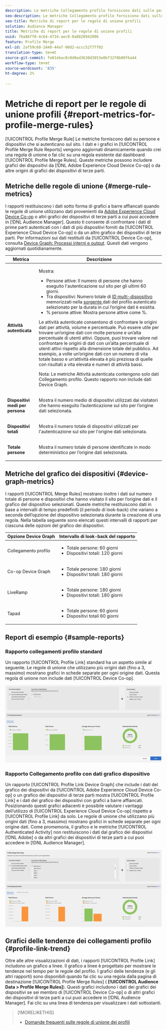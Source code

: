 ```yaml
---
description: Le metriche Collegamento profilo forniscono dati sulle persone e sui dispositivi che si autenticano sul sito. I dati e i grafici in Collegamento profilo vengono aggiornati dinamicamente quando crei una regola di unione o fai clic su una regola esistente dal dashboard Regole di unione profili . Queste metriche possono includere grafici dei dispositivi da Adobe Experience Cloud Device Co-op o altre origini di grafici dei dispositivi di terze parti.
seo-description: Le metriche Collegamento profilo forniscono dati sulle persone e sui dispositivi che si autenticano sul sito. I dati e i grafici in Collegamento profilo vengono aggiornati dinamicamente quando crei una regola di unione o fai clic su una regola esistente dal dashboard Regole di unione profili . Queste metriche possono includere grafici dei dispositivi da Adobe Experience Cloud Device Co-op o altre origini di grafici dei dispositivi di terze parti.
seo-title: Metriche di report per le regole di unione profili
solution: Audience Manager
title: Metriche di report per le regole di unione profili
uuid: 76a86ff0-4c64-4734-aec0-0a8828942096
feature: Profile Merge
exl-id: 2af59c60-2448-44af-90d2-eccc52f7ff02
translation-type: tm+mt
source-git-commit: fe01ebac8c0d0ad3630d3853e0bf32f0b00f6a44
workflow-type: tm+mt
source-wordcount: '835'
ht-degree: 2%

---
```


# Metriche di report per le regole di unione profili {#report-metrics-for-profile-merge-rules}

[!UICONTROL Profile Merge Rule] Le metriche forniscono dati su persone e dispositivi che si autenticano sul sito. I dati e i grafici in [!UICONTROL Profile Merge Rule Reports] vengono aggiornati dinamicamente quando crei una regola di unione o fai clic su una regola esistente dal dashboard [!UICONTROL Profile Merge Rules]. Queste metriche possono includere grafici dei dispositivi da [!DNL Adobe Experience Cloud Device Co-op] o da altre origini di grafici dei dispositivi di terze parti.

## Metriche delle regole di unione {#merge-rule-metrics}

I rapporti restituiscono i dati sotto forma di grafici a barre affiancati quando le regole di unione utilizzano dati provenienti da [Adobe Experience Cloud Device Co-op](https://docs.adobe.com/content/help/en/device-co-op/using/about/overview.html) o altri grafici dei dispositivi di terze parti a cui puoi accedere in [!DNL Audience Manager]. Questo ti consente di confrontare i dati di prime parti autenticati con i dati di più dispositivi forniti da [!UICONTROL Experience Cloud Device Co-op] o da un altro grafico dei dispositivi di terze parti. Per informazioni sui dati restituiti da [!UICONTROL Device Co-op], consulta [Device Graph: Processi interni e output](https://docs.adobe.com/content/help/en/device-co-op/using/device-graph/device-graph-overview.html). Questi dati vengono aggiornati quotidianamente.

<table id="table_A7FB2F9804F84AC8A6DD05C0E6EE7555"> 
 <thead> 
  <tr> 
   <th colname="col1" class="entry"> Metrica </th> 
   <th colname="col2" class="entry"> Descrizione </th> 
  </tr> 
 </thead>
 <tbody> 
  <tr> 
   <td colname="col1"> <p> <b><span class="wintitle"> Attività autenticata</span></b> </p> </td> 
   <td colname="col2"> <p>Mostra: </p> 
    <ul id="ul_7F7373919A4A49028EF4BF7B28D9F8E9"> 
     <li id="li_FE2F93C496D64ED8928B3E522C9585EA"> <span class="wintitle"> Persone</span> attive: Il numero di persone che hanno eseguito l'autenticazione sul sito per gli ultimi 60 giorni. </li> 
     <li id="li_60CFD26EE68B442683C0ED5FED1A79C8"> <span class="wintitle"> Tra dispositivi</span>: Numero totale di  <a href="merge-rules-start.md#create-data-source"> ID multi-dispositivo </a> memorizzati nella  <a href="https://docs.adobe.com/content/help/en/audience-manager/user-guide/features/data-sources/manage-datasources.html"> sorgente </a> dati del profilo  <a href="merge-rule-definitions.md">  </a> autenticato selezionato per la durata in cui l’origine dati è esistita. </li> 
     <li id="li_F2F07B6A326C4A18B79A0CF2C47D9677"> <span class="wintitle"> % persone</span> attive: Mostra  <span class="wintitle"> persone attive come </span> %. </li> 
    </ul> <p> <span class="wintitle"> Le </span> attività autenticate consentono di confrontare le origini dati per attività, volume e percentuale. Può essere utile per trovare un’origine dati con molte persone e un’alta percentuale di utenti attivi. Oppure, puoi trovare valore nel confrontare le origini di dati con un’alta percentuale di utenti attivi rispetto alla dimensione totale del pubblico. Ad esempio, a volte un’origine dati con un numero di vita totale basso e un’attività elevata è più preziosa di quelle con risultati a vita elevata e numeri di attività bassi. </p> <p> <p>Nota: Le metriche <span class="wintitle"> Attività autenticata</span> contengono solo dati <span class="wintitle"> Collegamento profilo</span>. Questo rapporto non include dati <span class="wintitle"> Device Graph</span>. </p> </p> </td> 
  </tr> 
  <tr> 
   <td colname="col1"> <p> <b><span class="wintitle"> Dispositivi medi per persona</span></b> </p> </td> 
   <td colname="col2"> <p> Mostra il numero medio di dispositivi utilizzati dai visitatori che hanno eseguito l’autenticazione sul sito per l’origine dati selezionata. </p> </td> 
  </tr> 
  <tr> 
   <td colname="col1"> <p> <b><span class="wintitle"> Dispositivi totali</span></b> </p> </td> 
   <td colname="col2"> <p>Mostra il numero totale di dispositivi utilizzati per l'autenticazione sul sito per l'origine dati selezionata. </p> </td> 
  </tr> 
  <tr> 
   <td colname="col1"> <p> <b><span class="wintitle"> Totale persone</span></b> </p> </td> 
   <td colname="col2"> <p>Mostra il numero totale di persone identificate in modo deterministico per l’origine dati selezionata. </p> </td> 
  </tr> 
 </tbody> 
</table>

## Metriche del grafico dei dispositivi {#device-graph-metrics}

I rapporti [!UICONTROL Merge Rules] mostrano inoltre i dati sul numero totale di persone e dispositivi che hanno visitato il sito per l’origine dati e il grafico del dispositivo selezionati. Queste metriche restituiscono dati in base a intervalli di tempo predefiniti (il periodo di look-back) che variano a seconda dell’opzione del dispositivo selezionata durante la creazione di una regola. Nella tabella seguente sono elencati questi intervalli di rapporti per ciascuna delle opzioni del grafico dei dispositivi.

<table id="table_038983EBC71F4A55BBCA99212AC5DEE6"> 
 <thead> 
  <tr> 
   <th colname="col1" class="entry"> Opzione Device Graph </th> 
   <th colname="col2" class="entry"> Intervallo di look-back del rapporto </th> 
  </tr>
 </thead>
 <tbody> 
  <tr> 
   <td colname="col1"> <p><span class="wintitle"> Collegamento profilo</span> </p> </td> 
   <td colname="col2"> <p> 
     <ul id="ul_B2FF2341573840549FFB96579F537082"> 
      <li id="li_B37323C2F2434F41B407500AC5C15447">Totale persone: 60 giorni </li> 
      <li id="li_08D911224A60418BBB3CFB4E70CE73D4">Dispositivi totali: 120 giorni </li> 
     </ul> </p> </td> 
  </tr> 
  <tr> 
   <td colname="col1"> <p><span class="wintitle"> Co-op Device Graph</span> </p> </td> 
   <td colname="col2"> <p> 
     <ul id="ul_64AD1DD89DF64703B70B973A463BA020"> 
      <li id="li_D7D3A3871F434CBFA71BE8929EB41648">Totale persone: 180 giorni </li> 
      <li id="li_125D387986B2463EB310203CE5857EDA">Dispositivi totali: 180 giorni </li> 
     </ul> </p> </td> 
  </tr> 
  <tr> 
   <td colname="col1"> <p><span class="wintitle"> LiveRamp</span> </p> </td> 
   <td colname="col2"> <p> 
     <ul id="ul_2772F3AD7E1440789B635794ECDE8DFB"> 
      <li id="li_1432363829D64615B1D349A3722D6268">Totale persone: 180 giorni </li> 
      <li id="li_D5C0E3CE92524B54BBD36C73A326292B">Dispositivi totali: 180 giorni </li> 
     </ul> </p> </td> 
  </tr> 
  <tr> 
   <td colname="col1"> <p><span class="wintitle"> Tapad</span> </p> </td> 
   <td colname="col2"> <p> 
     <ul id="ul_274529DB58E6442E95C6AD89BECB1362"> 
      <li id="li_67102211A72A4E47AACFE5E369793C17">Totale persone: 60 giorni </li> 
      <li id="li_3E8F3DA6A7B5487895A626674DA363A5">Dispositivi totali 60 giorni </li> 
     </ul> </p> </td> 
  </tr> 
 </tbody> 
</table>

## Report di esempio {#sample-reports}

### Rapporto collegamenti profilo standard

Un rapporto [!UICONTROL Profile Link] standard ha un aspetto simile al seguente. Le regole di unione che utilizzano più origini dati (fino a 3, massimo) mostrano grafici in schede separate per ogni origine dati. Questa regola di unione non include dati [!UICONTROL Device Co-op].

![](assets/profile-link-metrics.png)

### Rapporto Collegamento profilo con dati grafico dispositivo

Un rapporto [!UICONTROL Profile Link Device Graph] che include i dati del grafico dei dispositivi da [!UICONTROL Adobe Experience Cloud Device Co-op] o un grafico dei dispositivi di terze parti mostra [!UICONTROL Profile Link] e i dati del grafico dei dispositivi con grafici a barre affiancati. Posizionando questi grafici adiacenti è possibile valutare i vantaggi dell’utilizzo di [!UICONTROL Experience Cloud Device Co-op] rispetto a [!UICONTROL Profile Link] da solo. Le regole di unione che utilizzano più origini dati (fino a 3, massimo) mostrano grafici in schede separate per ogni origine dati. Come promemoria, il grafico e le metriche [!UICONTROL Authenticated Activity] non restituiscono i dati dal grafico dei dispositivi [!DNL Adobe] o da altri grafici dei dispositivi di terze parti a cui puoi accedere in [!DNL Audience Manager].

![](assets/profile-link-graph.png)

## Grafici delle tendenze dei collegamenti profilo {#profile-link-trend}

Oltre alle altre visualizzazioni di dati, i rapporti [!UICONTROL Profile Link] includono un grafico a linee. Il grafico a linee è progettato per mostrare le tendenze nel tempo per le regole del profilo. I grafici delle tendenze (e gli altri rapporti) sono disponibili quando fai clic su una regola dalla pagina di destinazione [!UICONTROL Profile Merge Rules] ( **[!UICONTROL Audience Data > Profile Merge Rules]**). Questi grafici includono i dati dei grafici dei dispositivi se sei membro di [!UICONTROL Device Co-op] o di altri grafici dei dispositivi di terze parti a cui puoi accedere in [!DNL Audience Manager]. Fai clic su una linea di tendenza per visualizzare i dati sottostanti.

>[!MORELIKETHIS]
>
>* [Domande frequenti sulle regole di unione dei profili](../../faq/faq-profile-merge.md)

